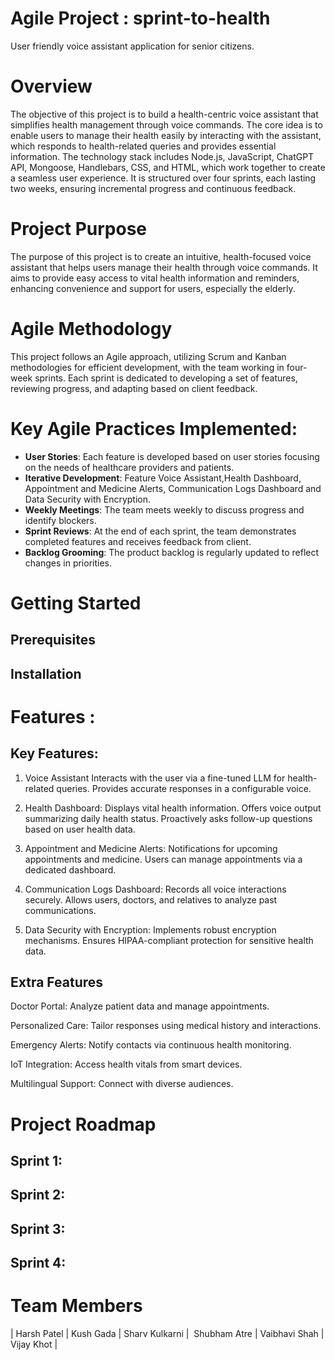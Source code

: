# Agile Project : sprint-to-health

User friendly voice assistant application for senior citizens.

# Overview
The objective of this project is to build a health-centric voice assistant that simplifies health management through voice commands. The core idea is to enable users to manage their health easily by interacting with the assistant, which responds to health-related queries and provides essential information. The technology stack includes Node.js, JavaScript, ChatGPT API, Mongoose, Handlebars, CSS, and HTML, which work together to create a seamless user experience. It is structured over four sprints, each lasting two weeks, ensuring incremental progress and continuous feedback.

# Project Purpose

The purpose of this project is to create an intuitive, health-focused voice assistant that helps users manage their health through voice commands. It aims to provide easy access to vital health information and reminders, enhancing convenience and support for users, especially the elderly.

# Agile Methodology
This project follows an Agile approach, utilizing Scrum and Kanban methodologies for efficient development, with the team working in four-week sprints. Each sprint is dedicated to developing a set of features, reviewing progress, and adapting based on client feedback.

# Key Agile Practices Implemented:
- **User Stories**: Each feature is developed based on user stories focusing on the needs of healthcare providers and patients.
- **Iterative Development**: Feature Voice Assistant,Health Dashboard, Appointment and Medicine Alerts, Communication Logs Dashboard and Data Security with Encryption. 
- **Weekly Meetings**: The team meets weekly to discuss progress and identify blockers.
- **Sprint Reviews**: At the end of each sprint, the team demonstrates completed features and receives feedback from client.
- **Backlog Grooming**: The product backlog is regularly updated to reflect changes in priorities.


# Getting Started
## Prerequisites
## Installation
# Features :
## Key Features:
1. Voice Assistant​
 Interacts with the user via a fine-tuned LLM for health-related queries.​
 Provides accurate responses in a configurable voice.​

2. Health Dashboard:​
 Displays vital health information.​
 Offers voice output summarizing daily health status.​
 Proactively asks follow-up questions based on user health data.​

3. Appointment and Medicine Alerts:​
 Notifications for upcoming appointments and medicine.​
 Users can manage appointments via a dedicated dashboard.​

4. Communication Logs Dashboard:​
 Records all voice interactions securely.​
 Allows users, doctors, and relatives to analyze past communications.​

5. Data Security with Encryption:​
 Implements robust encryption mechanisms.​
 Ensures HIPAA-compliant protection for sensitive health data.​

## Extra Features
Doctor Portal: Analyze patient data and manage appointments.​

​Personalized Care: Tailor responses using medical history and interactions.​

​Emergency Alerts: Notify contacts via continuous health monitoring.​

IoT Integration: Access health vitals from smart devices.​

Multilingual Support: Connect with diverse audiences.​

# Project Roadmap
## Sprint 1:
## Sprint 2:
## Sprint 3:
## Sprint 4:

# Team Members

| Harsh Patel​ | 
Kush Gada​ | 
Sharv Kulkarni | ​
Shubham Atre​ | 
Vaibhavi Shah​ | 
Vijay Khot​ |
